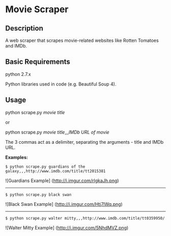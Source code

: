 # Movie Scraper

## Description
A web scraper that scrapes movie-related websites like Rotten Tomatoes and IMDb.



## Basic Requirements
python 2.7.x

Python libraries used in code (e.g. Beautiful Soup 4).



## Usage
python scrape.py *movie title*

or

python scrape.py *movie title*,,,*IMDb URL of movie*

The 3 commas act as a delimiter, separating the arguments - title and IMDb URL.



**Examples:**

```
$ python scrape.py guardians of the galaxy,,,http://www.imdb.com/title/tt2015381
```
![Guardians Example]
(http://i.imgur.com/rIgkaJh.png)
________

```
$ python scrape.py black swan
```
![Black Swan Example]
(http://i.imgur.com/Htj7lWq.png)
________

```
$ python scrape.py walter mitty,,,http://www.imdb.com/title/tt0359950/
```
![Walter Mitty Example]
(http://i.imgur.com/5NhdMVZ.png)




